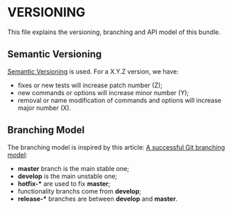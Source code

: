 # VERSIONING

This file explains the versioning, branching and API model of this bundle.

## Semantic Versioning

[Semantic Versioning](http://semver.org/) is used. For a X.Y.Z version, we
have:
* fixes or new tests will increase patch number (Z);
* new commands or options will increase minor number (Y);
* removal or name modification of commands and options will increase major number (X).

## Branching Model

The branching model is inspired by this article:
[A successful Git branching model](http://nvie.com/posts/a-successful-git-branching-model/):
* __master__ branch is the main stable one;
*  __develop__ is the main unstable one;
* __hotfix-*__ are used to fix __master__;
* functionality branchs come from __develop__;
* __release-*__ branches are  between __develop__ and __master__.
